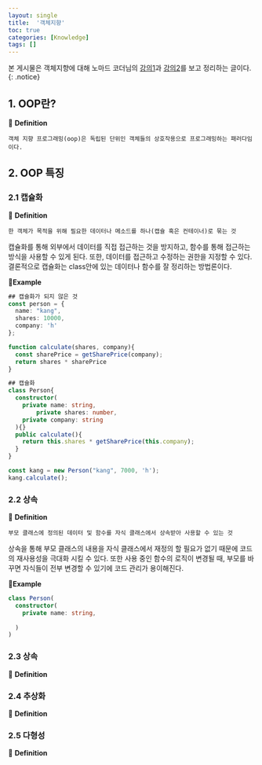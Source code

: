 ```yaml
---
layout: single
title:  '객체지향'
toc: true
categories: [Knowledge]
tags: []
---
```


본 게시물은 객체지향에 대해 노마드 코더님의 [강의1](https://www.youtube.com/watch?v=cg1xvFy1JQQ&t=563s)과 [강의2](https://www.youtube.com/watch?v=IeLWSKq0xIQ&t=480)를 보고 정리하는 글이다.
{: .notice}

## 1. OOP란?

👀 **Definition**

````
객체 지향 프로그래밍(oop)은 독립된 단위인 객체들의 상호작용으로 프로그래밍하는 패러다임이다.
````

## 2. OOP 특징

### 2.1 캡슐화

👀 **Definition**

````
한 객체가 목적을 위해 필요한 데이터나 메소드를 하나(캡슐 혹은 컨테이너)로 묶는 것
````

캡슐화를 통해 외부에서 데이터를 직접 접근하는 것을 방지하고, 함수를 통해 접근하는 방식을 사용할 수 있게 된다. 또한, 데이터를 접근하고 수정하는 권한을 지정할 수 있다. 결론적으로 캡슐화는 class안에 있는 데이터나 함수를 잘 정리하는 방법론이다.

📍**Example**

````typescript
## 캡슐화가 되지 않은 것
const person = {
  name: "kang",
  shares: 10000,
  company: 'h'
};

function calculate(shares, company){
  const sharePrice = getSharePrice(company);
  return shares * sharePrice
}

## 캡슐화
class Person{
  constructor(
  	private name: string,
		private shares: number,
    private company: string
  ){}
  public calculate(){
    return this.shares * getSharePrice(this.company);
  }
}

const kang = new Person("kang", 7000, 'h');
kang.calculate();
````

### 2.2 상속

👀 **Definition**

````
부모 클래스에 정의된 데이터 및 함수를 자식 클래스에서 상속받아 사용할 수 있는 것
````

상속을 통해 부모 클래스의 내용을 자식 클래스에서 재정의 할 필요가 없기 때문에 코드의 재사용성을 극대화 시킬 수 있다. 또한 사용 중인 함수의 로직이 변경될 때, 부모를 바꾸면 자식들이 전부 변경할 수 있기에 코드 관리가 용이해진다.

📍**Example**

````typescript
class Person(
  constructor(
    private name: string,
    
  )
)
````





### 2.3 상속

👀 **Definition**

### 2.4 추상화

👀 **Definition**

### 2.5 다형성

👀 **Definition**